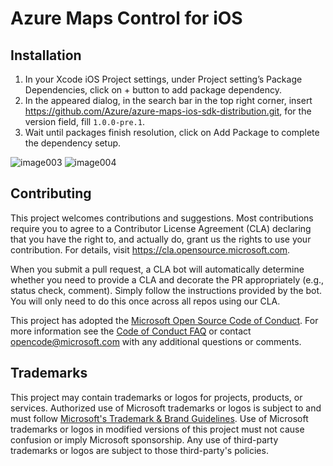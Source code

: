 # Azure Maps Control for iOS

## Installation

1. In your Xcode iOS Project settings, under Project setting’s Package Dependencies, click on + button to add package dependency.
2. In the appeared dialog, in the search bar in the top right corner, insert https://github.com/Azure/azure-maps-ios-sdk-distribution.git, for the version field, fill `1.0.0-pre.1`.
3. Wait until packages finish resolution, click on Add Package to complete the dependency setup.

![image003](https://user-images.githubusercontent.com/14032724/137169668-381a7fd2-70a8-410c-9d3b-278d0a3ffb6b.png)
![image004](https://user-images.githubusercontent.com/14032724/137169632-8c37fd3b-ef3a-4e8d-86e0-8ffcc16c93df.png)

## Contributing

This project welcomes contributions and suggestions.  Most contributions require you to agree to a
Contributor License Agreement (CLA) declaring that you have the right to, and actually do, grant us
the rights to use your contribution. For details, visit https://cla.opensource.microsoft.com.

When you submit a pull request, a CLA bot will automatically determine whether you need to provide
a CLA and decorate the PR appropriately (e.g., status check, comment). Simply follow the instructions
provided by the bot. You will only need to do this once across all repos using our CLA.

This project has adopted the [Microsoft Open Source Code of Conduct](https://opensource.microsoft.com/codeofconduct/).
For more information see the [Code of Conduct FAQ](https://opensource.microsoft.com/codeofconduct/faq/) or
contact [opencode@microsoft.com](mailto:opencode@microsoft.com) with any additional questions or comments.

## Trademarks

This project may contain trademarks or logos for projects, products, or services. Authorized use of Microsoft 
trademarks or logos is subject to and must follow 
[Microsoft's Trademark & Brand Guidelines](https://www.microsoft.com/en-us/legal/intellectualproperty/trademarks/usage/general).
Use of Microsoft trademarks or logos in modified versions of this project must not cause confusion or imply Microsoft sponsorship.
Any use of third-party trademarks or logos are subject to those third-party's policies.
